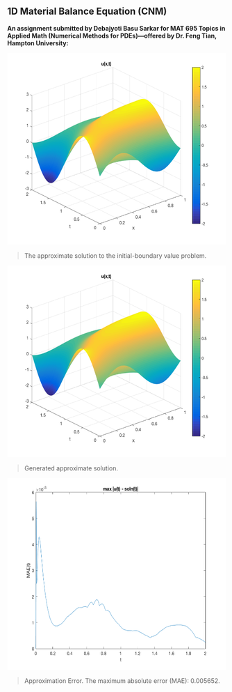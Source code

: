 ## 1D Material Balance Equation (CNM)

**An assignment submitted by Debajyoti Basu Sarkar for MAT 695 Topics in Applied Math (Numerical Methods for PDEs)—offered by Dr. Feng Tian, Hampton University:**


<p align="center">
  <img width="600" height="440" src="mb_one_d_cnm_01.png">
</p>

>The approximate solution to the initial-boundary value problem.
  
<p align="center">
  <img width="600" height="440" src="mb_one_d_cnm_02.png">
</p>

>Generated approximate solution.

<p align="center">
  <img width="600" height="440" src="mb_one_d_cnm_03.png">
</p>

>Approximation Error. The maximum absolute error (MAE): 0.005652.


